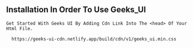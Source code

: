 ## Installation In Order To Use Geeks_UI



``
Get Started With Geeks UI By Adding Cdn Link Into The <head> Of Your Html File.
``


```bash
  https://geeks-ui-cdn.netlify.app/build/cdn/v1/geeks_ui.min.css
```
